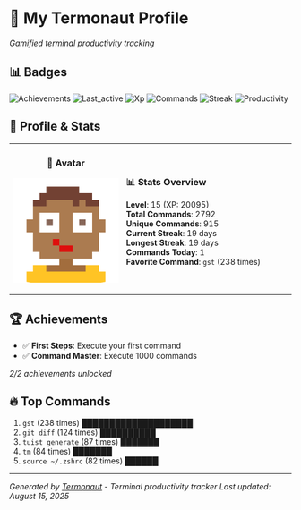 # 🚀 My Termonaut Profile

*Gamified terminal productivity tracking*

## 📊 Badges

![Achievements](https://img.shields.io/badge/Achievements-5%2F10-blue?style=flat-square&logo=terminal&logoColor=white) ![Last_active](https://img.shields.io/badge/Last+Active-44m+ago-brightgreen?style=flat-square&logo=terminal&logoColor=white) ![Xp](https://img.shields.io/badge/XP-Level+15+%2820095%2F25600%29-blue?style=flat-square&logo=terminal&logoColor=white) ![Commands](https://img.shields.io/badge/Commands-2792-blue?style=flat-square&logo=terminal&logoColor=white) ![Streak](https://img.shields.io/badge/Streak-19+days-blue?style=flat-square&logo=terminal&logoColor=white) ![Productivity](https://img.shields.io/badge/Productivity-80.0%25-green?style=flat-square&logo=terminal&logoColor=white) 

## 🎨 Profile & Stats

<table><tr>
<td width="40%" align="center">

### 👤 Avatar

![Avatar](./avatars/92d16113f346b44989c006b24588ea12.svg)

</td>
<td width="60%">

### 📊 Stats Overview

**Level**: 15 (XP: 20095)  
**Total Commands**: 2792  
**Unique Commands**: 915  
**Current Streak**: 19 days  
**Longest Streak**: 19 days  
**Commands Today**: 1  
**Favorite Command**: `gst` (238 times)  

</td>
</tr></table>

## 🏆 Achievements

- ✅ **First Steps**: Execute your first command
- ✅ **Command Master**: Execute 1000 commands

*2/2 achievements unlocked*

## 🔥 Top Commands

1. `gst` (238 times) ████████████████████
2. `git diff` (124 times) ██████████
3. `tuist generate` (87 times) ███████
4. `tm` (84 times) ███████
5. `source ~/.zshrc` (82 times) ██████

---

*Generated by [Termonaut](https://github.com/oiahoon/termonaut) - Terminal productivity tracker*
*Last updated: August 15, 2025*
